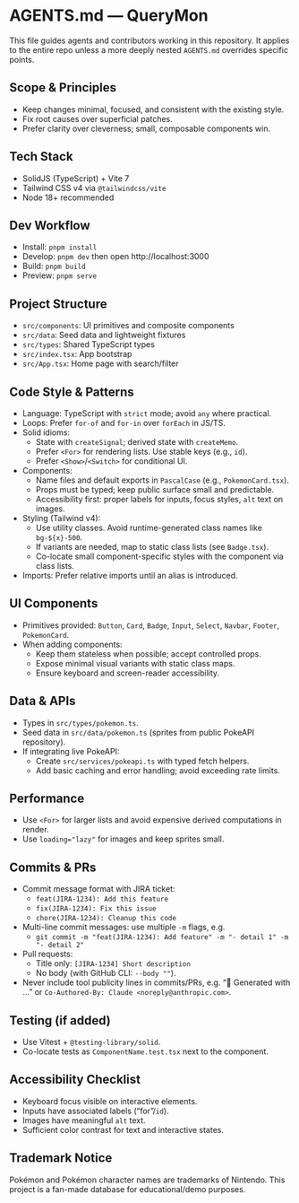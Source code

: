 # AGENTS.md — QueryMon

This file guides agents and contributors working in this repository. It applies to the entire repo unless a more deeply nested `AGENTS.md` overrides specific points.

## Scope & Principles
- Keep changes minimal, focused, and consistent with the existing style.
- Fix root causes over superficial patches.
- Prefer clarity over cleverness; small, composable components win.

## Tech Stack
- SolidJS (TypeScript) + Vite 7
- Tailwind CSS v4 via `@tailwindcss/vite`
- Node 18+ recommended

## Dev Workflow
- Install: `pnpm install`
- Develop: `pnpm dev` then open http://localhost:3000
- Build: `pnpm build`
- Preview: `pnpm serve`

## Project Structure
- `src/components`: UI primitives and composite components
- `src/data`: Seed data and lightweight fixtures
- `src/types`: Shared TypeScript types
- `src/index.tsx`: App bootstrap
- `src/App.tsx`: Home page with search/filter

## Code Style & Patterns
- Language: TypeScript with `strict` mode; avoid `any` where practical.
- Loops: Prefer `for-of` and `for-in` over `forEach` in JS/TS.
- Solid idioms:
  - State with `createSignal`; derived state with `createMemo`.
  - Prefer `<For>` for rendering lists. Use stable keys (e.g., `id`).
  - Prefer `<Show>`/`<Switch>` for conditional UI.
- Components:
  - Name files and default exports in `PascalCase` (e.g., `PokemonCard.tsx`).
  - Props must be typed; keep public surface small and predictable.
  - Accessibility first: proper labels for inputs, focus styles, `alt` text on images.
- Styling (Tailwind v4):
  - Use utility classes. Avoid runtime-generated class names like `bg-${x}-500`.
  - If variants are needed, map to static class lists (see `Badge.tsx`).
  - Co-locate small component-specific styles with the component via class lists.
- Imports: Prefer relative imports until an alias is introduced.

## UI Components
- Primitives provided: `Button`, `Card`, `Badge`, `Input`, `Select`, `Navbar`, `Footer`, `PokemonCard`.
- When adding components:
  - Keep them stateless when possible; accept controlled props.
  - Expose minimal visual variants with static class maps.
  - Ensure keyboard and screen-reader accessibility.

## Data & APIs
- Types in `src/types/pokemon.ts`.
- Seed data in `src/data/pokemon.ts` (sprites from public PokeAPI repository).
- If integrating live PokeAPI:
  - Create `src/services/pokeapi.ts` with typed fetch helpers.
  - Add basic caching and error handling; avoid exceeding rate limits.

## Performance
- Use `<For>` for larger lists and avoid expensive derived computations in render.
- Use `loading="lazy"` for images and keep sprites small.

## Commits & PRs
- Commit message format with JIRA ticket:
  - `feat(JIRA-1234): Add this feature`
  - `fix(JIRA-1234): Fix this issue`
  - `chore(JIRA-1234): Cleanup this code`
- Multi-line commit messages: use multiple `-m` flags, e.g.
  - `git commit -m "feat(JIRA-1234): Add feature" -m "- detail 1" -m "- detail 2"`
- Pull requests:
  - Title only: `[JIRA-1234] Short description`
  - No body (with GitHub CLI: `--body ""`).
- Never include tool publicity lines in commits/PRs, e.g. “🤖 Generated with …” or `Co-Authored-By: Claude <noreply@anthropic.com>`.

## Testing (if added)
- Use Vitest + `@testing-library/solid`.
- Co-locate tests as `ComponentName.test.tsx` next to the component.

## Accessibility Checklist
- Keyboard focus visible on interactive elements.
- Inputs have associated labels (“for”/`id`).
- Images have meaningful `alt` text.
- Sufficient color contrast for text and interactive states.

## Trademark Notice
Pokémon and Pokémon character names are trademarks of Nintendo. This project is a fan-made database for educational/demo purposes.

